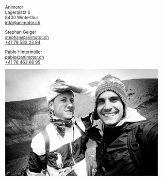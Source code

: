 Animotor<br>
Lagerplatz 6<br>
8400 Winterthur<br>
[info@animotor.ch](mailto:info@animotor.ch)

Stephan Geiger<br>
[stephan@animotor.ch](mailto:stephan@animotor.ch)<br>
[+41 79 533 23 94](tel:+41795332394)

Pablo Hintermüller<br>
[pablo@animotor.ch](mailto:pablo@animotor.ch)<br>
[+41 76 463 66 95](tel:+41764636695)

![Portrait Image](portrait.jpg)